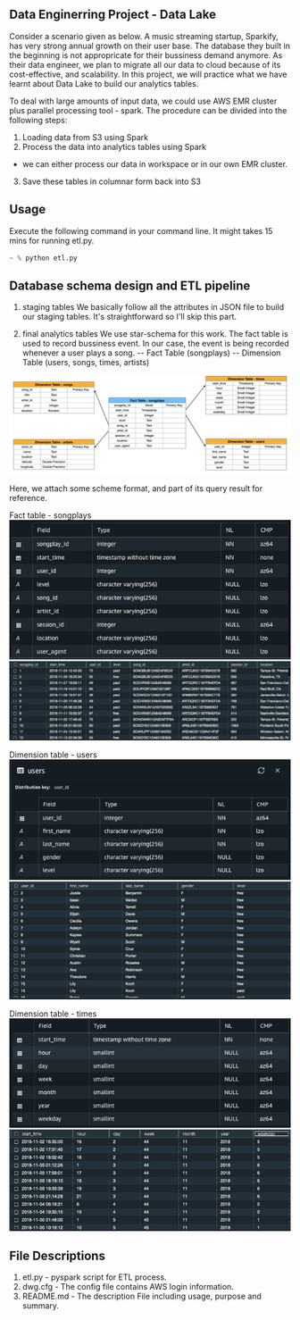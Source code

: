 ## Data Enginerring Project - Data Lake

Consider a scenario given as below. A music streaming startup, Sparkify, has very strong annual growth on their user base. The database they built in the beginning is not appropricate for their bussiness demand anymore. As their data engineer, we plan to migrate all our data to cloud because of its cost-effective, and scalability. In this project, we will practice what we have learnt about Data Lake to build our analytics tables. 


To deal with large amounts of input data, we could use AWS EMR cluster plus parallel processing tool - spark. The procedure can be divided into the following steps: 

1. Loading data from S3 using Spark
2. Process the data into analytics tables using Spark
- we can either process our data in workspace or in our own EMR cluster. 
3. Save these tables in columnar form back into S3

## Usage

Execute the following command in your command line. It might takes 15 mins for running etl.py.

```python
~ % python etl.py
```

## Database schema design and ETL pipeline

1. staging tables 
We basically follow all the attributes in JSON file to build our staging tables. It's straightforward so I'll skip this part.

2. final analytics tables
We use star-schema for this work. The fact table is used to record bussiness event. In our case, the event is being recorded whenever a user plays a song.
-- Fact Table (songplays)
-- Dimension Table (users, songs, times, artists)

![alt text](https://github.com/JiaHuaCheng/dataEngineering-ETL_by_aws/blob/main/img/star-scheme.png)  

Here, we attach some scheme format, and part of its query result for reference.  

Fact table - songplays
![alt text](https://github.com/JiaHuaCheng/dataEngineering-ETL_by_aws/blob/main/img/songplays-schema.png)  
![alt text](https://github.com/JiaHuaCheng/dataEngineering-ETL_by_aws/blob/main/img/songplays-query-result.png)  

Dimension table - users  
![alt text](https://github.com/JiaHuaCheng/dataEngineering-ETL_by_aws/blob/main/img/users-schema.png)  
![alt text](https://github.com/JiaHuaCheng/dataEngineering-ETL_by_aws/blob/main/img/users-query-result.png)  

Dimension table - times  
![alt text](https://github.com/JiaHuaCheng/dataEngineering-ETL_by_aws/blob/main/img/times-schema.png)  
![alt text](https://github.com/JiaHuaCheng/dataEngineering-ETL_by_aws/blob/main/img/times-query-result.png)  

## File Descriptions

1. etl.py - pyspark script for ETL process.  
2. dwg.cfg - The config file contains AWS login information.
3. README.md - The description File including usage, purpose and summary.
